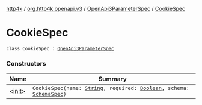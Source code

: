 [http4k](../../../index.md) / [org.http4k.openapi.v3](../../index.md) / [OpenApi3ParameterSpec](../index.md) / [CookieSpec](./index.md)

# CookieSpec

`class CookieSpec : `[`OpenApi3ParameterSpec`](../index.md)

### Constructors

| Name | Summary |
|---|---|
| [&lt;init&gt;](-init-.md) | `CookieSpec(name: `[`String`](https://kotlinlang.org/api/latest/jvm/stdlib/kotlin/-string/index.html)`, required: `[`Boolean`](https://kotlinlang.org/api/latest/jvm/stdlib/kotlin/-boolean/index.html)`, schema: `[`SchemaSpec`](../../../org.http4k.openapi/-schema-spec/index.md)`)` |
